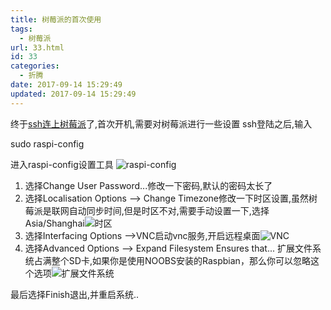 ```yaml
---
title: 树莓派的首次使用
tags:
  - 树莓派
url: 33.html
id: 33
categories:
  - 折腾
date: 2017-09-14 15:29:49
updated: 2017-09-14 15:29:49
---
```


终于[ssh连上树莓派](https://sowevo.com/%e6%a0%91%e8%8e%93%e6%b4%be%e8%a3%85%e7%b3%bb%e7%bb%9f.html)了,首次开机,需要对树莓派进行一些设置 ssh登陆之后,输入

sudo raspi-config

进入raspi-config设置工具 ![raspi-config](https://up.sowevo.com/history/59ba27934b756.png)

1.  选择Change User Password...修改一下密码,默认的密码太长了
2.  选择Localisation Options --> Change Timezone修改一下时区设置,虽然树莓派是联网自动同步时间,但是时区不对,需要手动设置一下,选择Asia/Shanghai![时区](https://up.sowevo.com/history/59ba29b80f93f.png)
3.  选择Interfacing Options -->VNC启动vnc服务,开启远程桌面![VNC](https://up.sowevo.com/history/59ba2db359497.png)
4.  选择Advanced Options --> Expand Filesystem Ensures that... 扩展文件系统占满整个SD卡,如果你是使用NOOBS安装的Raspbian，那么你可以忽略这个选项![扩展文件系统](https://up.sowevo.com/history/59ba2fa602911.png)

最后选择Finish退出,并重启系统..